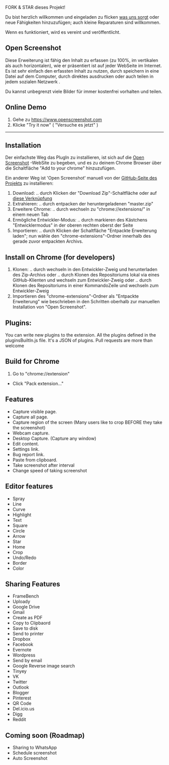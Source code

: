 FORK & STAR dieses Projekt!

Du bist herzlich willkommen und eingeladen zu flicken [was uns sorgt](https://github.com/AminaG/OpenScreenshot/issues) oder neue Fähigkeiten hinzuzufügen; auch kleine Reparaturen sind willkommen.

Wenn es funktioniert, wird es vereint und veröffentlicht.


Open Screenshot
--

Diese Erweiterung ist fähig den Inhalt zu erfassen (zu 100%, im vertikalen als auch horizontalen), wie er präsentiert ist auf jeder WebSeite im Internet. 
Es ist sehr einfach den erfassten Inhalt zu nutzen, durch speichern in eine Datei auf dem Computer, durch direktes ausdrucken oder auch teilen in jedem sozialen Netzwerk .

Du kannst unbegrenzt viele Bilder für immer kostenfrei vorhalten und teilen.
## Online Demo
 1. Gehe zu https://www.openscreenshot.com
 2. Klicke "Try it now" ( "Versuche es jetzt" )

---

## Installation
Der einfachste Weg das PlugIn zu installieren, ist sich auf die [Open Screenshot](https://www.openscreenshot.com) -WebSite zu begeben, und es zu deinem Chrome Browser über die Schaltfläche "Add to your chrome" hinzuzufügen.

Ein anderer Weg ist 'Open Screenshot' manuell von der [GitHub-Seite des Projekts](https://github.com/AminaG/OpenScreenshot) zu installieren:

 1. Download:
  .. durch Klicken der "Download Zip"-Schaltfläche oder auf [diese Verknüpfung](https://github.com/AminaG/OpenScreenshot/archive/master.zip)
 2. Extrahieren:
  .. durch entpacken der heruntergeladenen "master.zip"
 3. Erweitere Chrome:
  .. durch wechseln zu "chrome://extensions/" in einem neuen Tab
 4. Ermögliche Entwickler-Modus:
  .. durch markieren des Kästchens "Entwicklermodus" in der oberen rechten oberst der Seite
 5. Importieren:
  .. durch Klicken der Schaltfläche "Entpackte Erweiterung laden"; nun wähle den "chrome-extensions"-Ordner innerhalb des gerade zuvor entpackten Archivs.
 
## Install on Chrome (for developers)
 1. Klonen:
  .. durch wechseln in den Entwickler-Zweig und herunterladen des Zip-Archivs
  oder
  .. durch Klonen des Repositoriums lokal via eines GitHub-Klienten und wechseln zum Entwickler-Zweig
  oder
  .. durch Klonen des Repositoriums in einer KommandoZeile und wechseln zum Entwickler-Zweig
 2. Importieren des "chrome-extensions"-Ordner als "Entpackte Erweiterung" wie beschrieben in den Schritten oberhalb zur manuellen Installation von "Open Screenshot".

## Plugins:
You can write new plugins to the extension.
All the plugins defined in the pluginsBuiltIn.js file. It's a JSON of plugins.
Pull requests are more than welcome

## Build for Chrome
 1. Go to "chrome://extension"
 * Click "Pack extension..."

## Features
 * Capture visible page.
 * Capture all page.
 * Capture region of the screen (Many users like to crop BEFORE they 
take the screenshot)
 * Webcam capture.
 * Desktop Capture. (Capture any window)
 * Edit content.
 * Settings link.
 * Bug report link.
 * Paste from clipboard.
 * Take screenshot after interval
 * Change speed of taking screenshot

## Editor features
 * Spray
 * Line
 * Curve
 * Highlight
 * Text
 * Square
 * Circle
 * Arrow
 * Star
 * Home
 * Crop
 * Undo/Redo
 * Border
 * Color

## Sharing Features
 * FrameBench
 * Uploady
 * Google Drive
 * Gmail
 * Create as PDF
 * Copy to Clipbaord
 * Save to disk
 * Send to printer
 * Dropbox
 * Facebook
 * Evernote
 * Wordpress
 * Send by email
 * Google Reverse image search
 * Tinyey
 * VK
 * Twitter
 * Outlook
 * Blogger
 * Pinterest
 * QR Code
 * Del.icio.us
 * Digg
 * Reddit
 
## Coming soon (Roadmap)
 * Sharing to WhatsApp
 * Schedule screenshot
 * Auto Screenshot
